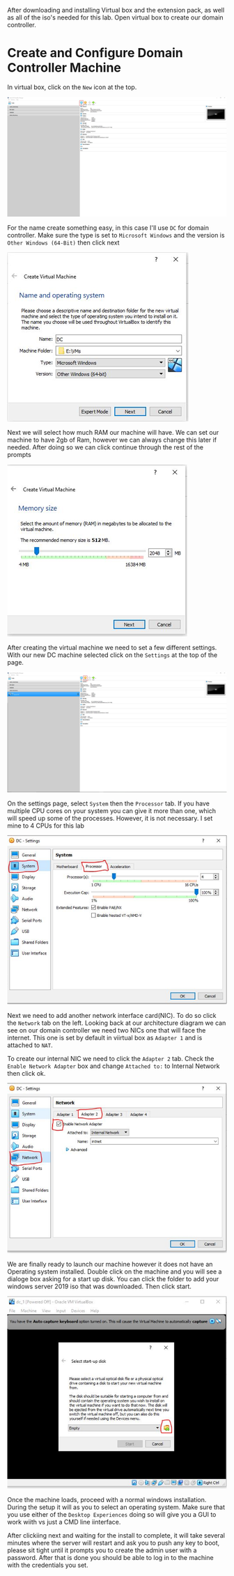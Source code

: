After downloading and installing Virtual box and the extension pack, as well as all of the iso's needed for this lab. Open virtual box to create our domain controller.

# Create and Configure Domain Controller Machine

In virtual box, click on the `New` icon at the top.

![](Images/2023-03-05-16-14-05.png)

For the name create something easy, in this case I'll use `DC` for domain controller. Make sure the type is set to `Microsoft Windows` and the version is `Other Windows (64-Bit)` then click next

![](Images/2023-03-05-16-17-20.png)

Next we will select how much RAM our machine will have. We can set our machine to have 2gb of Ram, however we can always change this later if needed. After doing so we can click continue through the rest of the prompts

![](Images/2023-03-05-16-19-59.png)


After creating the virtual machine we need to set a few different settings. With our new DC machine selected click on the `Settings` at the top of the page.

![](Images/2023-03-05-16-22-38.png)

On the settings page, select `System` then the `Processor` tab.
If you have multiple CPU cores on your system you can give it more than one, which will speed up some of the processes. However, it is not necessary. I set mine to 4 CPUs for this lab

![](Images/2023-03-05-16-29-36.png)

Next we need to add another network interface card(NIC). To do so click the `Network` tab on the left. Looking back at our architecture diagram we can see on our domain controller we need two NICs one that will face the internet. This one is set by default in viirtual box as `Adapter 1` and is attached to `NAT`.

To create our internal NIC we need to click the `Adapter 2` tab. Check the `Enable Network Adapter` box and change `Attached to:` to Internal Network then click ok.

![](Images/2023-03-05-16-36-28.png)

We are finally ready to launch our machine however it does not have an Operating system installed. Double click on the machine and you will see a dialoge box asking for a start up disk. You can click the folder to add your windows server 2019 iso that was downloaded. Then click start.

![](Images/2023-03-05-16-41-27.png)

Once the machine loads, proceed with a normal windows installation. During the setup it will as you to select an operating system. Make sure that you use either of the `Desktop Experiences` doing so will give you a GUI to work wiith vs just a CMD line iinterface. 

After clickiing next and waiting for the install to complete, it will take several minutes where the server will restart and ask you to push any key to boot, please sit tight until it prompts you to create the admin user with a password. After that is done you should be able to log in to the machine with the credentials you set.

